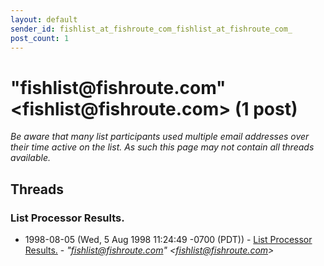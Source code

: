 ```yaml
---
layout: default
sender_id: fishlist_at_fishroute_com_fishlist_at_fishroute_com_
post_count: 1
---
```


# "fishlist<span>@</span>fishroute.com" <fishlist<span>@</span>fishroute.com> (1 post)

_Be aware that many list participants used multiple email addresses over their time active on the list. As such this page may not contain all threads available._

## Threads

### List Processor Results.
+ 1998-08-05 (Wed, 5 Aug 1998 11:24:49 -0700 (PDT)) - [List Processor Results.](/archive/1998/08/af97eaa18f399243a9da421d161fb2191b9b2ae05efe6e1e64c451f0dad6000a) - _"fishlist@fishroute.com" \<fishlist@fishroute.com\>_

